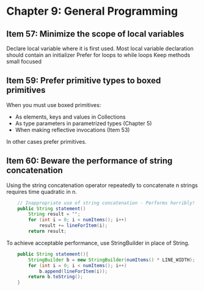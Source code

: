 # Chapter 9: General Programming #

## Item 57: Minimize the scope of local variables ##
Declare local variable where it is first used.
Most local variable declaration should contain an initializer
Prefer for loops to while loops
Keep methods small focused

## Item 59: Prefer primitive types to boxed primitives
When you must use boxed primitives:
* As elements, keys and values in Collections
* As type parameters in parametrized types (Chapter 5)
* When making reflective invocations (Item 53)

In other cases prefer primitives.

## Item 60: Beware the performance of string concatenation
Using the string concatenation operator repeatedly to concatenate n strings requires time quadratic in n.
```java
	// Inappropriate use of string concatenation - Performs horribly!
	public String statement()
		String result = "";
		for (int i = 0; i < numItems(); i++)
			result += lineForItem(i);
		return result;
```
To achieve acceptable performance, use StringBuilder in place of String.
```java
	public String statement(){
		StringBuilder b = new StringBuilder(numItems() * LINE_WIDTH);
		for (int i = 0; i < numItems(); i++)
			b.append(lineForItem(i));
		return b.toString();
	}
```